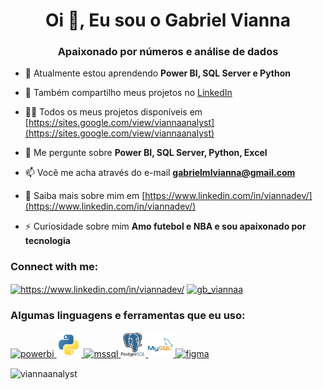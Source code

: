 <h1 align="center">Oi 👋, Eu sou o Gabriel Vianna</h1>
<h3 align="center">Apaixonado por números e análise de dados</h3>


- 🌱 Atualmente estou aprendendo **Power BI, SQL Server e Python**

- 👯 Também compartilho meus projetos no [LinkedIn](https://www.linkedin.com/in/viannadev/)

- 👨‍💻 Todos os meus projetos disponíveis em [https://sites.google.com/view/viannaanalyst](https://sites.google.com/view/viannaanalyst)

- 💬 Me pergunte sobre **Power BI, SQL Server, Python, Excel**

- 📫 Você me acha através do e-mail **gabrielmlvianna@gmail.com**

- 📄 Saiba mais sobre mim em [https://www.linkedin.com/in/viannadev/](https://www.linkedin.com/in/viannadev/)

- ⚡ Curiosidade sobre mim **Amo futebol e NBA e sou apaixonado por tecnologia**

<h3 align="left">Connect with me:</h3>
<p align="left">
<a href="https://linkedin.com/in/https://www.linkedin.com/in/viannadev/" target="blank"><img align="center" src="https://raw.githubusercontent.com/rahuldkjain/github-profile-readme-generator/master/src/images/icons/Social/linked-in-alt.svg" alt="https://www.linkedin.com/in/viannadev/" height="30" width="40" /></a>
<a href="https://instagram.com/gb_viannaa" target="blank"><img align="center" src="https://raw.githubusercontent.com/rahuldkjain/github-profile-readme-generator/master/src/images/icons/Social/instagram.svg" alt="gb_viannaa" height="30" width="40" /></a>
</p>

<h3 align="left">Algumas linguagens e ferramentas que eu uso:</h3>
<p align="left"> 
  <a href="https://powerbi.microsoft.com/" target="_blank" rel="noreferrer">
    <img src="https://upload.wikimedia.org/wikipedia/commons/c/cf/New_Power_BI_Logo.svg" alt="powerbi" width="40" height="40"/> 
  </a>
  <a href="https://www.python.org" target="_blank" rel="noreferrer"> 
    <img src="https://raw.githubusercontent.com/devicons/devicon/master/icons/python/python-original.svg" alt="python" width="40" height="40"/> 
  </a> 
  <a href="https://www.microsoft.com/en-us/sql-server" target="_blank" rel="noreferrer"> 
    <img src="https://www.svgrepo.com/show/303229/microsoft-sql-server-logo.svg" alt="mssql" width="40" height="40"/> 
  </a> 
  <a href="https://www.postgresql.org" target="_blank" rel="noreferrer"> 
    <img src="https://raw.githubusercontent.com/devicons/devicon/master/icons/postgresql/postgresql-original-wordmark.svg" alt="postgresql" width="40" height="40"/> 
  </a> 
  <a href="https://www.mysql.com/" target="_blank" rel="noreferrer"> 
    <img src="https://raw.githubusercontent.com/devicons/devicon/master/icons/mysql/mysql-original-wordmark.svg" alt="mysql" width="40" height="40"/> 
  </a> 
  <a href="https://www.figma.com/" target="_blank" rel="noreferrer"> 
    <img src="https://www.vectorlogo.zone/logos/figma/figma-icon.svg" alt="figma" width="40" height="40"/> 
  </a> 
</p>




<p><img align="center" src="https://github-readme-stats.vercel.app/api/top-langs?username=viannaanalyst&show_icons=true&locale=en&layout=compact" alt="viannaanalyst" /></p>
